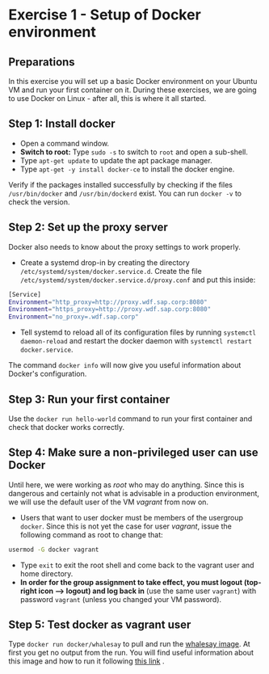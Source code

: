 # Exercise 1 - Setup of Docker environment

## Preparations

In this exercise you will set up a basic Docker environment on your Ubuntu VM and run your first container on it. During these exercises, we are going to use Docker on Linux - after all, this is where it all started.


## Step 1: Install docker

- Open a command window. 
- **Switch to root:** Type `sudo -s` to switch to `root` and open a sub-shell.
- Type `apt-get update` to update the apt package manager.
- Type `apt-get -y install docker-ce` to install the docker engine. 

Verify if the packages installed successfully by checking if the files `/usr/bin/docker` and `/usr/bin/dockerd` exist. You can run `docker -v` to check the version.

## Step 2: Set up the proxy server
Docker also needs to know about the proxy settings to work properly.

- Create a systemd drop-in by creating the directory `/etc/systemd/system/docker.service.d`. Create the file `/etc/systemd/system/docker.service.d/proxy.conf` and put this inside:

```bash
[Service]
Environment="http_proxy=http://proxy.wdf.sap.corp:8080"
Environment="https_proxy=http://proxy.wdf.sap.corp:8080"
Environment="no_proxy=.wdf.sap.corp"
```

- Tell systemd to reload all of its configuration files by running `systemctl daemon-reload` and restart the docker daemon with `systemctl restart docker.service`.

The command `docker info` will now give you useful information about Docker's configuration.

## Step 3: Run your first container

Use the `docker run hello-world` command to run your first container and check that docker works correctly. 

## Step 4: Make sure a non-privileged user can use Docker

Until here, we were working as *root* who may do anything. Since this is dangerous and certainly not what is advisable in a production environment, we will use the default user of the VM *vagrant* from now on.

- Users that want to user docker must be members of the usergroup `docker`. Since this is not yet the case for user *vagrant*, issue the following command as root to change that:

```bash
usermod -G docker vagrant
```

- Type `exit` to exit the root shell and come back to the vagrant user and home directory. 
- **In order for the group assignment to take effect, you must logout (top-right icon --> logout) and log back in** (use the same user  `vagrant`) with password `vagrant` (unless you changed your VM password).


## Step 5: Test docker as vagrant user

Type `docker run docker/whalesay` to pull and run the [whalesay image](https://hub.docker.com/r/docker/whalesay/). At first you get no output from the run. You will find useful information about this image and how to run it following [this link](https://hub.docker.com/r/docker/whalesay/) .


